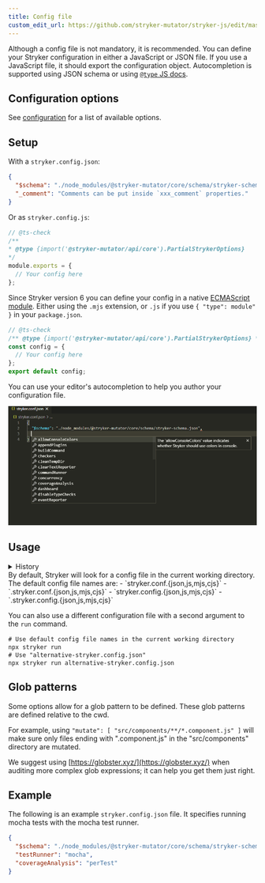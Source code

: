 ```yaml
---
title: Config file
custom_edit_url: https://github.com/stryker-mutator/stryker-js/edit/master/docs/config-file.md
---
```


Although a config file is not mandatory, it is recommended. You can define your Stryker configuration in either a JavaScript or JSON file. If you use a JavaScript file, it should export the configuration object. Autocompletion is supported using JSON schema or using [`@type` JS docs](https://jsdoc.app/).

## Configuration options

See [configuration](./configuration.md) for a list of available options.

## Setup

With a `stryker.config.json`:

```json
{
  "$schema": "./node_modules/@stryker-mutator/core/schema/stryker-schema.json",
  "_comment": "Comments can be put inside `xxx_comment` properties."
}
```

Or as `stryker.config.js`:

```js
// @ts-check
/**
* @type {import('@stryker-mutator/api/core').PartialStrykerOptions}
*/
module.exports = {
  // Your config here
};
```

Since Stryker version 6 you can define your config in a native [ECMAScript module](https://nodejs.org/api/esm.html). Either using the `.mjs` extension, or `.js` if you use `{ "type": module" }` in your `package.json`.

```js
// @ts-check
/** @type {import('@stryker-mutator/api/core').PartialStrykerOptions} */
const config = {
  // Your config here
};
export default config;
```

You can use your editor's autocompletion to help you author your configuration file.

![config file autocompletion](./images/config-file-autocompletion.gif)

## Usage
<details>

<summary>History</summary>

| Version | Changes                                            |
| ------- | -------------------------------------------------- |
| 7.1     | Add `.config.{json,js,mjs,cjs}` as default suffix. |

</details>
By default, Stryker will look for a config file in the current working directory. The default config file names are:
- `stryker.conf.{json,js,mjs,cjs}`
- `.stryker.conf.{json,js,mjs,cjs}`
- `stryker.config.{json,js,mjs,cjs}`
- `.stryker.config.{json,js,mjs,cjs}`

You can also use a different configuration file with a second argument to the `run` command.
```shell
# Use default config file names in the current working directory
npx stryker run
# Use "alternative-stryker.config.json"
npx stryker run alternative-stryker.config.json
```

## Glob patterns

Some options allow for a glob pattern to be defined. These glob patterns are defined relative to the cwd.

For example, using `"mutate": [ "src/components/**/*.component.js" ]` will make sure only files ending with ".component.js" in the "src/components" directory are mutated.

We suggest using [https://globster.xyz/](https://globster.xyz/) when auditing more complex glob expressions; it can help you get them just right.

## Example

The following is an example `stryker.config.json` file. It specifies running mocha tests with the mocha test runner.

```json
{
  "$schema": "./node_modules/@stryker-mutator/core/schema/stryker-schema.json",
  "testRunner": "mocha",
  "coverageAnalysis": "perTest"
}
```
